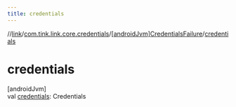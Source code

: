 ```yaml
---
title: credentials
---
```

//[link](../../../index.html)/[com.tink.link.core.credentials](../index.html)/[[androidJvm]CredentialsFailure](index.html)/[credentials](credentials.html)



# credentials



[androidJvm]\
val [credentials](credentials.html): Credentials




